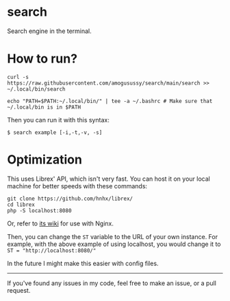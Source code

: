 # search
Search engine in the terminal.


# How to run?

    curl -s https://raw.githubusercontent.com/amogusussy/search/main/search >> ~/.local/bin/search
    
    echo "PATH=$PATH:~/.local/bin/" | tee -a ~/.bashrc # Make sure that ~/.local/bin is in $PATH
    
Then you can run it with this syntax:

    $ search example [-i,-t,-v, -s]


# Optimization

This uses Librex' API, which isn't very fast. You can host it on your local machine for better speeds with these commands:

    git clone https://github.com/hnhx/librex/
    cd librex
    php -S localhost:8080


Or, refer to [its wiki](https://github.com/hnhx/librex/wiki/How-to-host-LibreX) for use with Nginx.

Then, you can change the `ST` variable to the URL of your own instance. For example, with the above example of using localhost, you would change it to `ST = "http://localhost:8080/"`

In the future I might make this easier with config files.



---

If you've found any issues in my code, feel free to make an issue, or a pull request. 
